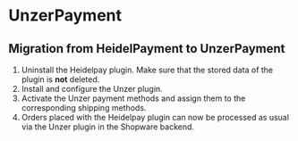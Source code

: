 # UnzerPayment

## Migration from HeidelPayment to UnzerPayment
1. Uninstall the Heidelpay plugin. Make sure that the stored data of the plugin is <strong>not</strong> deleted.
1. Install and configure the Unzer plugin.
1. Activate the Unzer payment methods and assign them to the corresponding shipping methods.
1. Orders placed with the Heidelpay plugin can now be processed as usual via the Unzer plugin in the Shopware backend.
